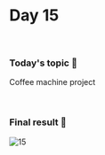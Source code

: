 # Day 15

&nbsp;

### Today's topic 🎯
Coffee machine project

&nbsp;

### Final result 🎉
![15](https://user-images.githubusercontent.com/22590804/189540132-c0939144-39af-417d-be84-f52ef11a6b52.jpeg)
